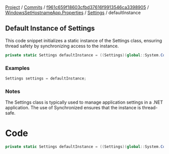 [Project](../../../../index.md) / [Commits](../../../index.md) / [f961c659f18603cfbd37616f9913546ca3398905](../../index.md) / [WindowsSetHostnameApp.Properties](../index.md) / [Settings](index.md) / defaultInstance

## Default Instance of Settings

This code snippet initializes a static instance of the Settings class, ensuring thread safety by synchronizing access to the instance.

```csharp
private static Settings defaultInstance = ((Settings)(global::System.Configuration.ApplicationSettingsBase.Synchronized(new Settings())));
```

### Examples
```csharp
Settings settings = defaultInstance;
```

### Notes
The Settings class is typically used to manage application settings in a .NET application. The use of Synchronized ensures that the instance is thread-safe.

# Code
```csharp
private static Settings defaultInstance = ((Settings)(global::System.Configuration.ApplicationSettingsBase.Synchronized(new Settings())));
```

